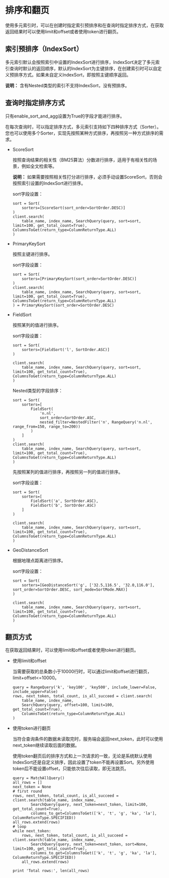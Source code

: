 # 排序和翻页

使用多元索引时，可以在创建时指定索引预排序和在查询时指定排序方式，在获取返回结果时可以使用limit和offset或者使用token进行翻页。

## 索引预排序（IndexSort）

多元索引默认会按照索引中设置的IndexSort进行排序，IndexSort决定了多元索引查询时默认的返回顺序，默认的IndexSort为主键排序，在创建索引时可以自定义预排序方式。如果未自定义IndexSort，即按照主键顺序返回。

**说明：** 含有Nested类型的索引不支持IndexSort，没有预排序。

## 查询时指定排序方式

只有enable\_sort\_and\_agg设置为True的字段才能进行排序。

在每次查询时，可以指定排序方式，多元索引支持如下四种排序方式（Sorter）。您也可以使用多个Sorter，实现先按照某种方式排序，再按照另一种方式排序的需求。

-   ScoreSort

    按照查询结果的相关性（BM25算法）分数进行排序，适用于有相关性的场景，例如全文检索等。

    **说明：** 如果需要按照相关性打分进行排序，必须手动设置ScoreSort，否则会按照索引设置的IndexSort进行排序。

    sort字段设置：

    ```
    sort = Sort(
        sorters=[ScoreSort(sort_order=SortOrder.DESC)]
    )
    client.search(
        table_name, index_name, SearchQuery(query, sort=sort, limit=100, get_total_count=True), ColumnsToGet(return_type=ColumnReturnType.ALL)
    )
    ```

-   PrimaryKeySort

    按照主键进行排序。

    sort字段设置：

    ```
    sort = Sort(
        sorters=[PrimaryKeySort(sort_order=SortOrder.DESC)]
    )
    client.search(
        table_name, index_name, SearchQuery(query, sort=sort, limit=100, get_total_count=True), ColumnsToGet(return_type=ColumnReturnType.ALL)
    ) = PrimaryKeySort(sort_order=SortOrder.DESC)
    ```

-   FieldSort

    按照某列的值进行排序。

    sort字段设置：

    ```
    sort = Sort(
        sorters=[FieldSort('l', SortOrder.ASC)]
    )
    
    client.search(
        table_name, index_name, SearchQuery(query, sort=sort, limit=100, get_total_count=True), ColumnsToGet(return_type=ColumnReturnType.ALL)
    )
    ```

    Nested类型的字段排序：

    ```
    sort = Sort(
        sorters=[
            FieldSort(
                'n.nl', 
                sort_order=SortOrder.ASC, 
                nested_filter=NestedFilter('n', RangeQuery('n.nl', range_from=150, range_to=200))
            )
        ]
    )
    client.search(
        table_name, index_name, SearchQuery(query, sort=sort, limit=100, get_total_count=True), ColumnsToGet(return_type=ColumnReturnType.ALL)
    )
    ```

    先按照某列的值进行排序，再按照另一列的值进行排序。

    sort字段设置：

    ```
    sort = Sort(
        sorters=[
            FieldSort('a', SortOrder.ASC),
            FieldSort('b', SortOrder.ASC)
        ]
    )
    
    client.search(
        table_name, index_name, SearchQuery(query, sort=sort, limit=100, get_total_count=True), ColumnsToGet(return_type=ColumnReturnType.ALL)
    )
    ```

-   GeoDistanceSort

    根据地理点距离进行排序。

    sort字段设置：

    ```
    sort = Sort(
        sorters=[GeoDistanceSort('g', ['32.5,116.5', '32.0,116.0'], sort_order=SortOrder.DESC, sort_mode=SortMode.MAX)]
    )
    
    client.search(
        table_name, index_name, SearchQuery(query, sort=sort, limit=100, get_total_count=True), ColumnsToGet(return_type=ColumnReturnType.ALL)
    )    
    ```


## 翻页方式

在获取返回结果时，可以使用limit和offset或者使用token进行翻页。

-   使用limit和offset

    当需要获取的总条数小于10000行时，可以通过limit和offset进行翻页，limit+offset<=10000。

    ```
    query = RangeQuery('k', 'key100', 'key500', include_lower=False, include_upper=False)
    rows, next_token, total_count, is_all_succeed = client.search(
        table_name, index_name, 
        SearchQuery(query, offset=100, limit=100, get_total_count=True), 
        ColumnsToGet(return_type=ColumnReturnType.ALL)
    )      
    ```

-   使用token进行翻页

    当符合查询条件的数据未读取完时，服务端会返回next\_token，此时可以使用next\_token继续读取后面的数据。

    使用token翻页后的排序方式和上一次请求的一致，无论是系统默认使用IndexSort还是自定义排序，因此设置了token不能再设置Sort。另外使用token后不能设置offset，只能依次往后读取，即无法跳页。

    ```
    query = MatchAllQuery()
    all_rows = []
    next_token = None
    # first round
    rows, next_token, total_count, is_all_succeed = client.search(table_name, index_name,
            SearchQuery(query, next_token=next_token, limit=100, get_total_count=True),
            columns_to_get=ColumnsToGet(['k', 't', 'g', 'ka', 'la'], ColumnReturnType.SPECIFIED))
    all_rows.extend(rows)
    # loop
    while next_token:
        rows, next_token, total_count, is_all_succeed = client.search(table_name, index_name,
            SearchQuery(query, next_token=next_token, sort=None, limit=100, get_total_count=True),
            columns_to_get=ColumnsToGet(['k', 't', 'g', 'ka', 'la'], ColumnReturnType.SPECIFIED))
        all_rows.extend(rows)
    
    print 'Total rows:', len(all_rows)
    ```


